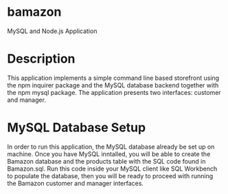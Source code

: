 # bamazon
MySQL and Node.js Application

# Description
This application implements a simple command line based storefront using the npm inquirer package and the MySQL database backend together 
with the npm mysql package. The application presents two interfaces: customer and manager.

# MySQL Database Setup
In order to run this application, the MySQL database already be set up on machine. Once you have MySQL inntalled, you will be able to 
create the Bamazon database and the products table with the SQL code found in Bamazon.sql. Run this code inside your MySQL client like 
SQL Workbench to populate the database, then you will be ready to proceed with running the Bamazon customer and manager interfaces.
